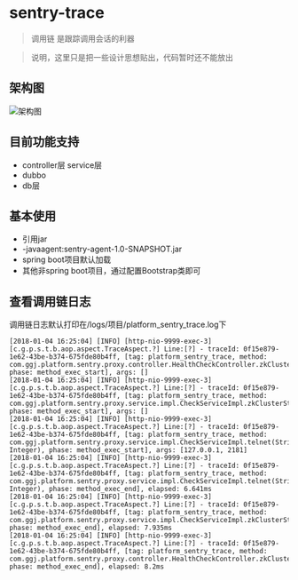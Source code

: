 # sentry-trace
> 调用链 是跟踪调用会话的利器

> 说明，这里只是把一些设计思想贴出，代码暂时还不能放出

## 架构图
![架构图](http://chuantu.biz/t6/196/1515055205x-1566673187.png)

## 目前功能支持
- controller层 service层 
- dubbo
- db层

## 基本使用
- 引用jar
- -javaagent:sentry-agent-1.0-SNAPSHOT.jar
- spring boot项目默认加载
- 其他非spring boot项目，通过配置Bootstrap类即可

## 查看调用链日志
调用链日志默认打印在/logs/项目/platform_sentry_trace.log下
```
[2018-01-04 16:25:04] [INFO] [http-nio-9999-exec-3] [c.g.p.s.t.b.aop.aspect.TraceAspect.?] Line:[?] - traceId: 0f15e879-1e62-43be-b374-675fde80b4ff, [tag: platform_sentry_trace, method: com.ggj.platform.sentry.proxy.controller.HealthCheckController.zkClusterStatus(), phase: method_exec_start], args: []
[2018-01-04 16:25:04] [INFO] [http-nio-9999-exec-3] [c.g.p.s.t.b.aop.aspect.TraceAspect.?] Line:[?] - traceId: 0f15e879-1e62-43be-b374-675fde80b4ff, [tag: platform_sentry_trace, method: com.ggj.platform.sentry.proxy.service.impl.CheckServiceImpl.zkClusterStatus(), phase: method_exec_start], args: []
[2018-01-04 16:25:04] [INFO] [http-nio-9999-exec-3] [c.g.p.s.t.b.aop.aspect.TraceAspect.?] Line:[?] - traceId: 0f15e879-1e62-43be-b374-675fde80b4ff, [tag: platform_sentry_trace, method: com.ggj.platform.sentry.proxy.service.impl.CheckServiceImpl.telnet(String, Integer), phase: method_exec_start], args: [127.0.0.1, 2181]
[2018-01-04 16:25:04] [INFO] [http-nio-9999-exec-3] [c.g.p.s.t.b.aop.aspect.TraceAspect.?] Line:[?] - traceId: 0f15e879-1e62-43be-b374-675fde80b4ff, [tag: platform_sentry_trace, method: com.ggj.platform.sentry.proxy.service.impl.CheckServiceImpl.telnet(String, Integer), phase: method_exec_end], elapsed: 6.641ms
[2018-01-04 16:25:04] [INFO] [http-nio-9999-exec-3] [c.g.p.s.t.b.aop.aspect.TraceAspect.?] Line:[?] - traceId: 0f15e879-1e62-43be-b374-675fde80b4ff, [tag: platform_sentry_trace, method: com.ggj.platform.sentry.proxy.service.impl.CheckServiceImpl.zkClusterStatus(), phase: method_exec_end], elapsed: 7.935ms
[2018-01-04 16:25:04] [INFO] [http-nio-9999-exec-3] [c.g.p.s.t.b.aop.aspect.TraceAspect.?] Line:[?] - traceId: 0f15e879-1e62-43be-b374-675fde80b4ff, [tag: platform_sentry_trace, method: com.ggj.platform.sentry.proxy.controller.HealthCheckController.zkClusterStatus(), phase: method_exec_end], elapsed: 8.2ms
```
